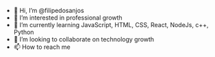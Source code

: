 - 👋 Hi, I’m @filipedosanjos
- 👀 I’m interested in professional growth
- 🌱 I’m currently learning JavaScript, HTML, CSS, React, NodeJs, c++, Python
- 💞️ I’m looking to collaborate on technology growth
- 📫 How to reach me 

<!---
filipedosanjos/filipedosanjos is a ✨ special ✨ repository because its `README.md` (this file) appears on your GitHub profile.
You can click the Preview link to take a look at your changes.
--->
